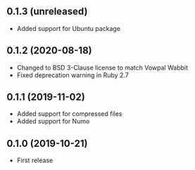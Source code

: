 ## 0.1.3 (unreleased)

- Added support for Ubuntu package

## 0.1.2 (2020-08-18)

- Changed to BSD 3-Clause license to match Vowpal Wabbit
- Fixed deprecation warning in Ruby 2.7

## 0.1.1 (2019-11-02)

- Added support for compressed files
- Added support for Numo

## 0.1.0 (2019-10-21)

- First release
